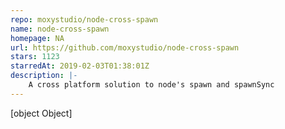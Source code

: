 ```yaml
---
repo: moxystudio/node-cross-spawn
name: node-cross-spawn
homepage: NA
url: https://github.com/moxystudio/node-cross-spawn
stars: 1123
starredAt: 2019-02-03T01:38:01Z
description: |-
    A cross platform solution to node's spawn and spawnSync
---
```


[object Object]
